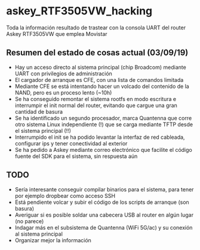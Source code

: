 # askey_RTF3505VW_hacking

Toda la información resultado de trastear con la consola UART del router Askey RTF3505VW que emplea Movistar

## Resumen del estado de cosas actual (03/09/19)

* Hay un acceso directo al sistema principal (chip Broadcom) mediante UART con privilegios de administración
* El cargador de arranque es CFE, con una lista de comandos limitada
* Mediante CFE se está intentando hacer un volcado del contenido de la NAND, pero es un proceso lento (~10h)
* Se ha conseguido remontar el sistema rootfs en modo escritura e interrumpir el init normal del router, evitando que cargue una gran cantidad de basura 
* Se ha identificado un segundo procesador, marca Quantenna que corre otro sistema Linux independiente (!) que se carga mediante TFTP desde el sistema principal (!!)
* Interrumpido el init se ha podido levantar la interfaz de red cableada, configurar ips y tener conectividad al exterior
* Se ha pedido a Askey mediante correo electrónico que facilite el código fuente del SDK para el sistema, sin respuesta aún

## TODO

* Sería interesante conseguir compilar binarios para el sistema, para tener por ejemplo dropbear como acceso SSH
* Está pendiente volcar y subir el código de los scripts de arranque (son basura)
* Averiguar si es posible soldar una cabecera USB al router en algún lugar (no parece)
* Indagar más en el subsistema de Quantenna (WiFi 5G/ac) y su conexión al sistema principal
* Organizar mejor la información
